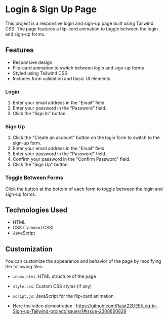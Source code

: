 # Login & Sign Up Page

This project is a responsive login and sign-up page built using Tailwind CSS. The page features a flip-card animation to toggle between the login and sign-up forms.

## Features

- Responsive design
- Flip-card animation to switch between login and sign-up forms
- Styled using Tailwind CSS
- Includes form validation and basic UI elements

### Login

1. Enter your email address in the "Email" field.
2. Enter your password in the "Password" field.
3. Click the "Sign In" button.

### Sign Up

1. Click the "Create an account" button on the login form to switch to the sign-up form.
2. Enter your email address in the "Email" field.
3. Enter your password in the "Password" field.
4. Confirm your password in the "Confirm Password" field.
5. Click the "Sign Up" button.

### Toggle Between Forms

Click the button at the bottom of each form to toggle between the login and sign-up forms.

## Technologies Used

- HTML
- CSS (Tailwind CSS)
- JavaScript

## Customization

You can customize the appearance and behavior of the page by modifying the following files:

- `index.html`: HTML structure of the page
- `style.css`: Custom CSS styles (if any)
- `script.js`: JavaScript for the flip-card animation

- Here the video demostration : https://github.com/Rajat22UEE/Log-in-Sign-up-Tailwind-project/issues/1#issue-2308860829
